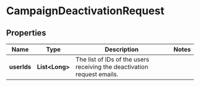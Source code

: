 

# CampaignDeactivationRequest

## Properties

Name | Type | Description | Notes
------------ | ------------- | ------------- | -------------
**userIds** | **List&lt;Long&gt;** | The list of IDs of the users receiving the deactivation request emails. | 



